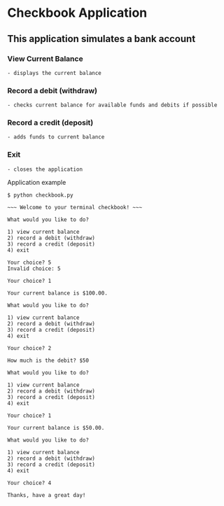 #                    Checkbook Application

##      This application simulates a bank account

### View Current Balance
    - displays the current balance

### Record a debit (withdraw)
    - checks current balance for available funds and debits if possible


### Record a credit (deposit)
    - adds funds to current balance

### Exit
    - closes the application


Application example

    $ python checkbook.py

    ~~~ Welcome to your terminal checkbook! ~~~

    What would you like to do?

    1) view current balance
    2) record a debit (withdraw)
    3) record a credit (deposit)
    4) exit

    Your choice? 5
    Invalid choice: 5

    Your choice? 1

    Your current balance is $100.00.

    What would you like to do?

    1) view current balance
    2) record a debit (withdraw)
    3) record a credit (deposit)
    4) exit

    Your choice? 2

    How much is the debit? $50

    What would you like to do?

    1) view current balance
    2) record a debit (withdraw)
    3) record a credit (deposit)
    4) exit

    Your choice? 1

    Your current balance is $50.00.

    What would you like to do?

    1) view current balance
    2) record a debit (withdraw)
    3) record a credit (deposit)
    4) exit

    Your choice? 4

    Thanks, have a great day!
